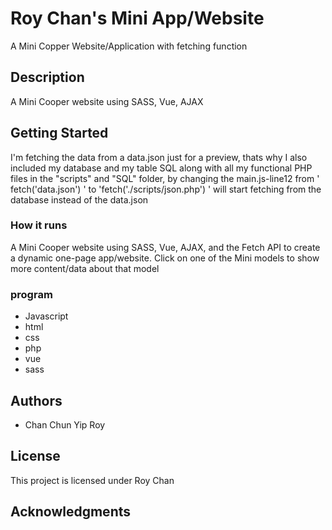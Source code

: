 # Roy Chan's Mini App/Website

A Mini Copper Website/Application with fetching function

## Description

A Mini Cooper website using SASS, Vue, AJAX

## Getting Started
I'm fetching the data from a data.json just for a preview, thats why I also included my database and my table SQL along with all my functional PHP files in the "scripts" and "SQL" folder, by changing the main.js-line12 from ' fetch('data.json') ' to 'fetch('./scripts/json.php') ' will start fetching from the database instead of the data.json

### How it runs

A Mini Cooper website using SASS, Vue, AJAX, and the
Fetch API to create a dynamic one-page app/website. Click on one of the Mini models to show more content/data about that model


### program

* Javascript
* html
* css
* php
* vue
* sass




## Authors

* Chan Chun Yip Roy

## License

This project is licensed under Roy Chan
## Acknowledgments

